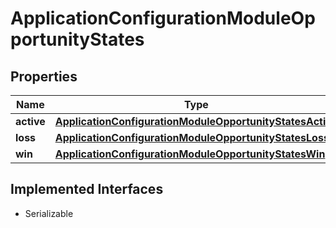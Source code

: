 

# ApplicationConfigurationModuleOpportunityStates


## Properties

| Name | Type | Description | Notes |
|------------ | ------------- | ------------- | -------------|
|**active** | [**ApplicationConfigurationModuleOpportunityStatesActive**](ApplicationConfigurationModuleOpportunityStatesActive.md) |  |  [optional] |
|**loss** | [**ApplicationConfigurationModuleOpportunityStatesLoss**](ApplicationConfigurationModuleOpportunityStatesLoss.md) |  |  [optional] |
|**win** | [**ApplicationConfigurationModuleOpportunityStatesWin**](ApplicationConfigurationModuleOpportunityStatesWin.md) |  |  [optional] |


## Implemented Interfaces

* Serializable

